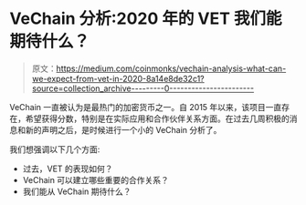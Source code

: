# VeChain 分析:2020 年的 VET 我们能期待什么？

> 原文：<https://medium.com/coinmonks/vechain-analysis-what-can-we-expect-from-vet-in-2020-8a14e8de32c1?source=collection_archive---------0----------------------->

VeChain 一直被认为是最热门的加密货币之一。自 2015 年以来，该项目一直存在，希望获得分数，特别是在实际应用和合作伙伴关系方面。在过去几周积极的消息和新的声明之后，是时候进行一个小的 VeChain 分析了。

我们想强调以下几个方面:

*   过去，VET 的表现如何？
*   VeChain 可以建立哪些重要的合作关系？
*   我们能从 VeChain 期待什么？